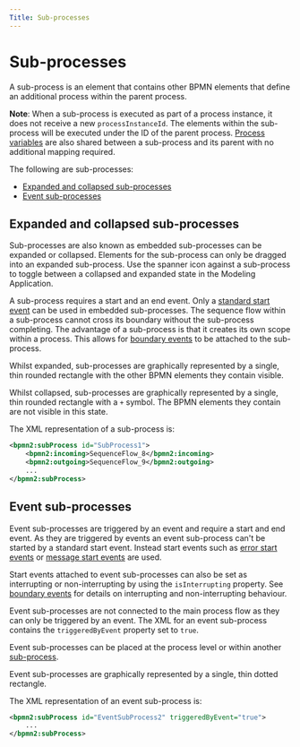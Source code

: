 ```yaml
---
Title: Sub-processes
---
```


# Sub-processes 
A sub-process is an element that contains other BPMN elements that define an additional process within the parent process. 

**Note**: When a sub-process is executed as part of a process instance, it does not receive a new `processInstanceId`. The elements within the sub-process will be executed under the ID of the parent process. [Process variables](../README.md#process-variables) are also shared between a sub-process and its parent with no additional mapping required. 

The following are sub-processes: 

* [Expanded and collapsed sub-processes](#expanded-and-collapsed-sub-processes)
* [Event sub-processes](#event-sub-processes)

## Expanded and collapsed sub-processes
Sub-processes are also known as embedded sub-processes can be expanded or collapsed. Elements for the sub-process can only be dragged into an expanded sub-process. Use the spanner icon against a sub-process to toggle between a collapsed and expanded state in the Modeling Application. 

A sub-process requires a start and an end event. Only a [standard start event](../bpmn/start.md#start-events) can be used in embedded sub-processes. The sequence flow within a sub-process cannot cross its boundary without the sub-process completing. The advantage of a sub-process is that it creates its own scope within a process. This allows for [boundary events](../bpmn/boundary.md) to be attached to the sub-process. 

Whilst expanded, sub-processes are graphically represented by a single, thin rounded rectangle with the other BPMN elements they contain visible. 

Whilst collapsed, sub-processes are graphically represented by a single, thin rounded rectangle with a `+` symbol. The BPMN elements they contain are not visible in this state. 

The XML representation of a sub-process is: 

```xml
<bpmn2:subProcess id="SubProcess1">
	<bpmn2:incoming>SequenceFlow_8</bpmn2:incoming>
	<bpmn2:outgoing>SequenceFlow_9</bpmn2:outgoing> 
	...
</bpmn2:subProcess>
```

## Event sub-processes
Event sub-processes are triggered by an event and require a start and end event. As they are triggered by events an event sub-process can't be started by a standard start event. Instead start events such as [error start events](../bpmn/start.md#error-start-events) or [message start events](../bpmn/start.md#message-start-events) are used. 

Start events attached to event sub-processes can also be set as interrupting or non-interrupting by using the `isInterrupting` property. See [boundary events](../bpmn/boundary.md) for details on interrupting and non-interrupting behaviour. 

Event sub-processes are not connected to the main process flow as they can only be triggered by an event. The XML for an event sub-process contains the `triggeredByEvent` property set to `true`.  

Event sub-processes can be placed at the process level or within another [sub-process](#expanded-and-collapsed-sub-processes).

Event sub-processes are graphically represented by a single, thin dotted rectangle. 

The XML representation of an event sub-process is: 

```xml
<bpmn2:subProcess id="EventSubProcess2" triggeredByEvent="true">
	...
</bpmn2:subProcess>
```
